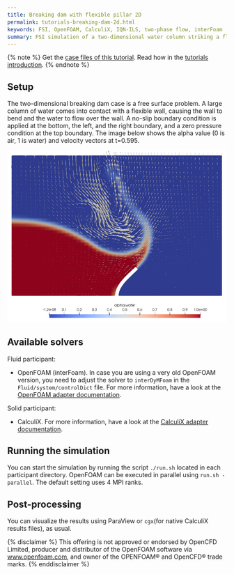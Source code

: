 ```yaml
---
title: Breaking dam with flexible pillar 2D
permalink: tutorials-breaking-dam-2d.html
keywords: FSI, OpenFOAM, CalculiX, IQN-ILS, two-phase flow, interFoam
summary: FSI simulation of a two-dimensional water column striking a flexible wall
---
```


{% note %}
Get the [case files of this tutorial](https://github.com/precice/tutorials/tree/master/breaking-dam-2d). Read how in the [tutorials introduction](https://precice.org/tutorials.html).
{% endnote %}

## Setup

The two-dimensional breaking dam case is a free surface problem. A large column of water comes into contact with a flexible wall, causing the wall to bend and the water to flow over the wall. A no-slip boundary condition is applied at the bottom, the left, and the right boundary, and a zero pressure condition at the top boundary. The image below shows the alpha value (0 is air, 1 is water) and velocity vectors at t=0.595.

![Breaking dam 2D physics at t=0.595](images/tutorials-breaking-dam-2d-physics.png)

## Available solvers

Fluid participant:

* OpenFOAM (interFoam). In case you are using a very old OpenFOAM version, you need to adjust the solver to `interDyMFoam` in the `Fluid/system/controlDict` file. For more information, have a look at the [OpenFOAM adapter documentation](https://precice.org/adapter-openfoam-overview.html).

Solid participant:

* CalculiX. For more information, have a look at the [CalculiX adapter documentation](https://precice.org/adapter-calculix-overview.html).

## Running the simulation

You can start the simulation by running the script `./run.sh` located in each participant directory. OpenFOAM can be executed in parallel using `run.sh -parallel`. The default setting uses 4 MPI ranks.

## Post-processing

You can visualize the results using ParaView or `cgx`(for native CalculiX results files), as usual.

{% disclaimer %}
This offering is not approved or endorsed by OpenCFD Limited, producer and distributor of the OpenFOAM software via www.openfoam.com, and owner of the OPENFOAM® and OpenCFD® trade marks.
{% enddisclaimer %}
